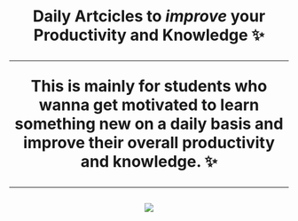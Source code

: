 <h1 align="center"> <b>Daily Artcicles</b> to <i>improve</i> your Productivity</b> and <b>Knowledge</b> ✨ <hr />
<p align="center">This is mainly for students who wanna get motivated to learn something new on a daily basis and improve their overall productivity and knowledge. ✨</p> <hr />
<img src="https://c1.wallpaperflare.com/preview/112/255/699/magazine-book-paper-reading.jpg" align="center">
